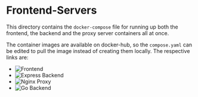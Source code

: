 # Frontend-Servers

This directory contains the `docker-compose` file for running up both the frontend, the backend and the proxy server containers all at once.

The container images are available on docker-hub, so the `compose.yaml` can be edited to pull the image instead of creating them locally. The respective links are:
- ![Frontend](https://hub.docker.com/r/arnavneo/nextjs-frontend)
- ![Express Backend](https://hub.docker.com/r/arnavneo/ejserver)
- ![Nginx Proxy](https://hub.docker.com/r/arnavneo/nginx-proxy)
- ![Go Backend](https://hub.docker.com/r/arnavneo/goserver)
